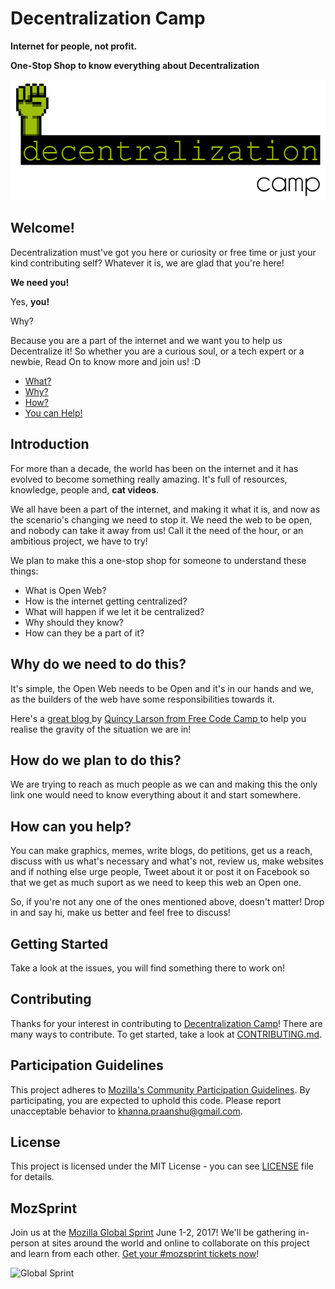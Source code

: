# Decentralization Camp

**Internet for people, not profit.**

**One-Stop Shop to know everything about Decentralization**

![alt text](https://github.com/pransh15/decentralization-camp/blob/master/SchematicDesign/logo_green.png)

## Welcome!

Decentralization must've got you here or curiosity or free time or just your kind contributing self? Whatever it is, we are glad that you're here!

**We need you!**

Yes, **you!**

Why?

Because you are a part of the internet and we want you to help us Decentralize it! So whether you are a curious soul, or a tech expert or a newbie, Read On to know more and join us! :D

- [ What? ](#introduction)
- [ Why? ](#why-do-we-need-to-do-this)
- [ How? ](#how-do-we-plan-to-do-this)
- [ You can Help! ](#how-can-you-help)

## Introduction
For more than a decade, the world has been on the internet and it has evolved to become something really amazing. It's full of resources, knowledge, people and, **cat videos**.

We all have been a part of the internet, and making it what it is, and now as the scenario's changing we need to stop it. We need the web to be open, and nobody can take it away from us! Call it the need of the hour, or an ambitious project, we have to try!

We plan to make this a one-stop shop for someone to understand these things:

- What is Open Web?
- How is the internet getting centralized?
- What will happen if we let it be centralized?
- Why should they know?
- How can they be a part of it?

## Why do we need to do this?
It's simple, the Open Web needs to be Open and it's in our hands and we, as the builders of the web have some responsibilities towards it.

Here's a [ great blog ](https://medium.freecodecamp.com/inside-the-invisible-war-for-the-open-internet-dd31a29a3f08) by [ Quincy Larson from Free Code Camp ](https://medium.freecodecamp.com/@quincylarson) to help you realise the gravity of the situation we are in!

## How do we plan to do this?

We are trying to reach as much people as we can and making this the only link one would need to know everything about it and start somewhere.

## How can you help?

You can make graphics, memes, write blogs, do petitions, get us a reach, discuss with us what's necessary and what's not, review us, make websites and if nothing else urge people, Tweet about it or post it on Facebook so that we get as much suport as we need to keep this web an Open one.

So, if you're not any one of the ones mentioned above, doesn't matter! Drop in and say hi, make us better and feel free to discuss!

## Getting Started

Take a look at the issues, you will find something there to work on!

## Contributing

Thanks for your interest in contributing to [Decentralization Camp](https://github.com/pransh15/decentralization-camp/)! There are many ways to contribute. To get started, take a look at [CONTRIBUTING.md](CONTRIBUTING.md).

## Participation Guidelines

This project adheres to [Mozilla's Community Participation Guidelines](https://www.mozilla.org/en-US/about/governance/policies/participation/). By participating, you are expected to uphold this code. Please report unacceptable behavior to [khanna.praanshu@gmail.com](mailto:khanna.praanshu@gmail.com).

## License
This project is licensed under the MIT License - you can see [LICENSE](LICENSE.md) file for details.

## MozSprint

Join us at the [Mozilla Global Sprint](http://mozilla.github.io/global-sprint/) June 1-2, 2017! We'll be gathering in-person at sites around the world and online to collaborate on this project and learn from each other. [Get your #mozsprint tickets now](http://mozilla.github.io/global-sprint/)!

![Global Sprint](https://cloud.githubusercontent.com/assets/617994/24632585/b2b07dcc-1892-11e7-91cf-f9e473187cf7.png)
